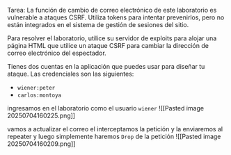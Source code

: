 Tarea: La función de cambio de correo electrónico de este laboratorio es vulnerable a ataques CSRF. Utiliza tokens para intentar prevenirlos, pero no están integrados en el sistema de gestión de sesiones del sitio.

Para resolver el laboratorio, utilice su servidor de exploits para alojar una página HTML que utilice un ataque CSRF para cambiar la dirección de correo electrónico del espectador.

Tienes dos cuentas en la aplicación que puedes usar para diseñar tu ataque. Las credenciales son las siguientes:

- `wiener:peter`
- `carlos:montoya`

ingresamos en el laboratorio como el usuario `wiener`
![[Pasted image 20250704160225.png]]

vamos a actualizar el correo  el interceptamos la petición y la enviaremos al repeater y luego simplemente haremos `Drop` de la petición
![[Pasted image 20250704160209.png]]

